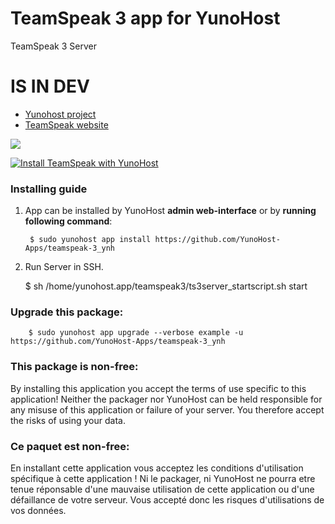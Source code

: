 # TeamSpeak 3 app for YunoHost
TeamSpeak 3 Server

# IS IN DEV

- [Yunohost project](https://yunohost.org)
- [TeamSpeak website](https://www.teamspeak.com/)

![](https://cdn.5euros.com/media/cache/carousel/uploads/media/picture/582a8ed6816ef19f1e431693d4fdb606cb933379.png)


[![Install TeamSpeak with YunoHost](https://install-app.yunohost.org/install-with-yunohost.png)](https://install-app.yunohost.org/?app=teamspeak-3)

### Installing guide

 1. App can be installed by YunoHost **admin web-interface** or by **running following command**:

         $ sudo yunohost app install https://github.com/YunoHost-Apps/teamspeak-3_ynh
 
 1. Run Server in SSH.
 
	 $ sh /home/yunohost.app/teamspeak3/ts3server_startscript.sh start

 
### Upgrade this package:

        $ sudo yunohost app upgrade --verbose example -u https://github.com/YunoHost-Apps/teamspeak-3_ynh



### This package is non-free:

By installing this application you accept the terms of use specific to this application!
Neither the packager nor YunoHost can be held responsible for any misuse of this application or failure of your server.
You therefore accept the risks of using your data.

### Ce paquet est non-free:

En installant cette application vous acceptez les conditions d'utilisation spécifique à cette application !
Ni le packager, ni YunoHost ne pourra etre tenue réponsable d'une mauvaise utilisation de cette application ou d'une défaillance de votre serveur.
Vous accepté donc les risques d'utilisations de vos données.

